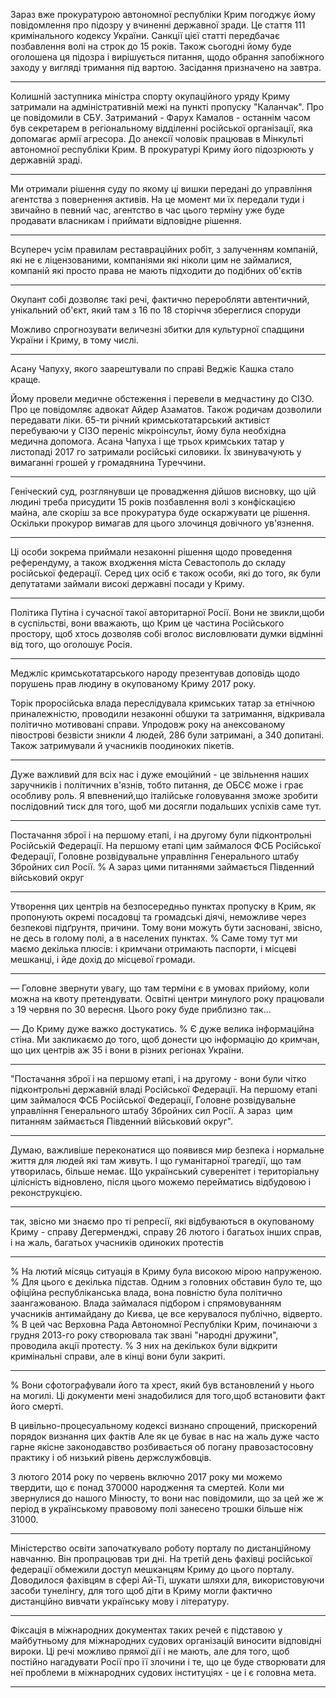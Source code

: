 Зараз вже прокуратурою автономної республіки Крим погоджує йому повідомлення про підозру у вчиненні державної зради.
Це стаття 111 кримінального кодексу України.
Санкції цієї статті передбачає позбавлення волі на строк до 15 років.
Також сьогодні йому буде оголошена ця підозра і вирішується питання, щодо обрання запобіжного заходу у вигляді тримання під вартою.
Засідання призначено на завтра.

---

Колишній заступника міністра спорту окупаційного уряду Криму затримали на адміністративній межі на пункті пропуску "Каланчак".
Про це повідомили в СБУ.
Затриманий - Фарух Камалов - останнім часом був секретарем в регіональному відділенні російської організації, яка допомагає армії агресора.
До анексії чоловік працював в Мінкульті автономної республіки Крим.
В прокуратурі Криму його підозрюють у державній зраді. 

---

Ми отримали рішення суду по якому ці вишки передані до управління агентства з повернення активів.
На це момент ми їх передали туди і звичайно в певний час, агентство в час цього терміну уже буде продавати власникам і приймати відповідне рішення.

---

Всупереч усім правилам реставраційних робіт, з залученням компаній, які не є ліцензованими, компаніями які ніколи цим не займалися, компаній які просто права не мають підходити до подібних об'єктів

---

Окупант собі дозволяє такі речі, фактично переробляти автентичний, унікальний об'єкт, який там з 16 по 18 сторіччя збереглися споруди

Можливо спрогнозувати величезні збитки для культурної спадщини України і Криму, в тому числі.

---

Асану Чапуху, якого заарештували по справі Веджіє Кашка стало краще. 

Йому провели медичне обстеження і перевели в медчастину до СІЗО.
Про це повідомляє адвокат Айдер Азаматов.
Також родичам дозволили передавати ліки.
65-ти річний кримськотатарський активіст перебуваючи у СІЗО переніс мікроінсульт, йому була необхідна медична допомога.
Асана Чапуха і ще трьох кримських татар у листопаді 2017 го затримали російські силовики.
Їх звинувачують у вимаганні грошей у громадянина Туреччини.

---

Геніческий суд, розглянувши це провадження дійшов висновку, що цій людині треба присудити 15 років позбавлення волі з конфіскацією майна, але скоріш за все прокуратура буде оскаржувати це рішення.
Оскільки прокурор вимагав для цього злочинця довічного ув'язнення.

---

Ці особи зокрема приймали незаконні рішення щодо проведення референдуму, а також входження міста Севастополь до складу російської федерації.
Серед цих осіб є також особи, які до того, як були депутатами займали високі державні посади у Криму.

---

Політика Путіна і сучасної такої авторитарної Росії.
Вони не звикли,щоби в суспільстві, вони вважають, що Крим це частина Російського простору, щоб хтось дозволяв собі вголос висловлювати думки відмінні від того, що оголошує Росія.

---

Меджліс кримськотатарського народу презентував доповідь щодо порушень прав людину в окупованому Криму 2017 року. 

Торік проросійська влада переслідувала кримських татар за етнічною приналежністю, проводили незаконні обшуки та затримання, відкривала політично мотивовані справи.
Упродовж року на анексованому півострові безвісти зникли 4 людей, 286 були затримані, а 340 допитані.
Також затримували й учасників поодиноких пікетів. 

---

Дуже важливий для всіх нас і дуже емоційний - це звільнення наших заручників і політичних в'язнів, тобто питання, де ОБСЄ може і грає особливу роль.
Я впевнений,що італійське головування зможе зробити послідовний тиск для того, щоб ми досягли подальших успіхів саме тут. 

---

Постачання зброї і на першому етапі, і на другому були підконтрольні  Російській Федерації.
На першому етапі цим займалося ФСБ Російської Федерації, Головне розвідувальне управління Генерального штабу Збройних сил Росії.
% А зараз цими питаннями займається Південний військовий округ

---

Утворення цих центрів на безпосередньо пунктах пропуску в Крим, як пропонують окремі посадовці та громадські діячі, неможливе через безпекові підґрунтя, причини.
Тому вони можуть бути засновані, звісно, не десь в голому полі, а в населених пунктах.
% Саме тому тут ми маємо декілька плюсів: і кримчани отримають паспорти, і місцеві мешканці, і йде дохід до місцевої громади.

---

— Головне звернути увагу, що там терміни є в умовах прийому, коли можна на квоту претендувати.
Освітні центри минулого року працювали з 19 червня по 30 вересня.
Цього року буде приблизно так…

— До Криму дуже важко достукатись.
% Є дуже велика інформаційна стіна.
Ми закликаємо до того, щоб донести цю інформацію до кримчан, що цих центрів аж 35 і вони в різних регіонах України.

---

"Постачання зброї і на першому етапі, і на другому - вони були чітко підконтрольні державній владі Російської Федерації.
На першому етапі цим займалося ФСБ Російської Федерації, Головне розвідувальне управління Генерального штабу Збройних сил Росії.
А зараз  цим питанням займається Південний військовий округ".

---

Думаю, важливіше переконатися що появився мир безпека і нормальне життя для людей які там живуть.
І що гуманітарної трагедії, що там утворилась, більше немає.
Що український суверенітет і територіальну цілісність відновлено, після цього можемо перейматись відбудовою і реконструкцією.

---

так, звісно ми знаємо про ті репресії, які відбуваються в окупованому Криму - справу Дегерменджі, справу 26 лютого і багатьох інших справ, і на жаль, багатьох учасників одиноких протестів

---

% На лютий місяць ситуація в Криму була високою мірою напруженою.
% Для цього є декілька підстав.
Одним з головних обставин було те, що офіційна республіканська влада, вона повністю була політично заангажованою.
Влада займалася підбором і спрямовуванням учасників антимайдану до Києва, це все керувалося публічно, відверто.
% В цей час Верховна Рада Автономної Республіки Крим, починаючи з грудня 2013-го року створювала так звані "народні дружини", проводила акції протесту.
% З них на декількох були відкрити кримінальні справи, але в кінці вони були закриті.

---

% Вони сфотографували його та хрест, який був встановлений у нього на могилі.
Ці документи мені знадобилися для того,щоб встановити факт його смерті.

В цивільно-процесуальному кодексі визнано спрощений, прискорений порядок визнання цих фактів
Але як це буває в нас на жаль дуже часто гарне якісне законодавство розбивається об погану правозастосовну практику і об низький рівень держслужбовців.

З лютого 2014 року по червень включно 2017 року ми можемо твердити, що є понад 370000 народження та смертей.
Коли ми звернулися до нашого Мінюсту, то вони нас повідомили, що за цей же ж період в українському правовому полі занесено трошки більше ніж 31000.

---

Міністерство освіти започаткувало роботу порталу по дистанційному навчанню.
Він пропрацював три дні.
На третій день фахівці російської федерації обмежили доступ мешканцям Криму до цього порталу.
Доводилося фахівцям в сфері Ай-Ті, шукати шляхи для, використовуючи засоби тунелінгу, для того щоб діти в Криму могли фактично дистанційно вивчати українську мову і літературу.

---

Фіксація в міжнародних документах таких речей є підставою у майбутньому для міжнародних судових організацій виносити відповідні вироки.
Ці речі можливо прямої дії і не мають, але для того, щоб постійно нагадувати Росії про її злочини і те, що це буде створювати для неї проблеми в міжнародних судових інституціях - це і є головна мета.

---
